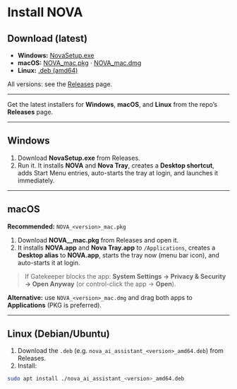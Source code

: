 # Install NOVA

## Download (latest)
- **Windows:** [NovaSetup.exe](https://github.com/Vikey-14/nova-ai-assistant/releases/latest/download/NovaSetup.exe)
- **macOS:**  [NOVA_mac.pkg](https://github.com/Vikey-14/nova-ai-assistant/releases/latest/download/NOVA_mac.pkg) · [NOVA_mac.dmg](https://github.com/Vikey-14/nova-ai-assistant/releases/latest/download/NOVA_mac.dmg)
- **Linux:**  [.deb (amd64)](https://github.com/Vikey-14/nova-ai-assistant/releases/latest/download/nova_ai_assistant_amd64.deb)

All versions: see the [Releases](https://github.com/Vikey-14/nova-ai-assistant/releases) page.

---

Get the latest installers for **Windows**, **macOS**, and **Linux** from the repo’s **Releases** page.

---

## Windows
1) Download **NovaSetup.exe** from Releases.  
2) Run it. It installs **NOVA** and **Nova Tray**, creates a **Desktop shortcut**, adds Start Menu entries, auto-starts the tray at login, and launches it immediately.

---

## macOS
**Recommended:** `NOVA_<version>_mac.pkg`

1) Download **NOVA_<version>_mac.pkg** from Releases and open it.  
2) It installs **NOVA.app** and **Nova Tray.app** to `/Applications`, creates a **Desktop alias** to **NOVA.app**, starts the tray now (menu bar icon), and auto-starts it at login.

> If Gatekeeper blocks the app: **System Settings → Privacy & Security → Open Anyway** (or control-click the app → **Open**).

**Alternative:** use `NOVA_<version>_mac.dmg` and drag both apps to **Applications** (PKG is preferred).

---

## Linux (Debian/Ubuntu)

1) Download the `.deb` (e.g. `nova_ai_assistant_<version>_amd64.deb`) from Releases.  
2) Install:
```bash
sudo apt install ./nova_ai_assistant_<version>_amd64.deb
```